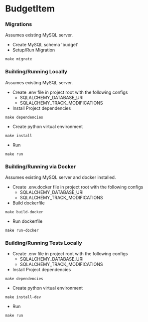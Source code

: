 # BudgetItem

### Migrations
Assumes existing MySQL server.
- Create MySQL schema 'budget'
- Setup/Run Migration
```
make migrate
```

### Building/Running Locally
Assumes existing MySQL server.
- Create .env file in project root with the following configs
  - SQLALCHEMY_DATABASE_URI
  - SQLALCHEMY_TRACK_MODIFICATIONS
- Install Project dependencies
```
make dependencies
```
- Create python virtual environment
```
make install
```
- Run
```
make run
```

### Building/Running via Docker
Assumes existing MySQL server and docker installed.
- Create .env.docker file in project root with the following configs
  - SQLALCHEMY_DATABASE_URI
  - SQLALCHEMY_TRACK_MODIFICATIONS
- Build dockerfile
```
make build-docker
```
- Run dockerfile
```
make run-docker
```

### Building/Running Tests Locally

- Create .env file in project root with the following configs
  - SQLALCHEMY_DATABASE_URI
  - SQLALCHEMY_TRACK_MODIFICATIONS
- Install Project dependencies
```
make dependencies
```
- Create python virtual environment
```
make install-dev
```
- Run
```
make run
```